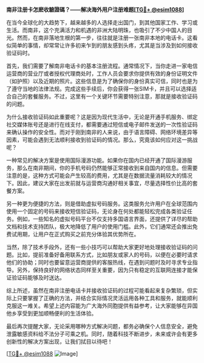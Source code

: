 **南非注册卡怎麽收驗證碼？——解决海外用户注册难题[[TG💪+ @esim1088](https://t.me/s/esim1088)]**

在当今全球化的大趋势下，越来越多的人选择走出国门，到其他国家工作、学习或生活。而南非，这个充满活力和机遇的非洲大陆明珠，也吸引了不少中国人的目光。然而，在南非落地生根的第一步，往往就是注册一张南非本地的电话卡。这看似简单的事情，却常常让许多初来乍到的朋友感到头疼，尤其是当涉及到如何接收验证码时。

首先，我们需要了解南非电话卡的基本注册流程。通常情况下，当你走进一家电信运营商的营业厅或者授权代理商处时，工作人员会要求你提供有效的身份证明文件（如护照）以及近期的照片。这些信息是为了确保你的身份真实可信，同时也是为了遵守当地的法律法规。完成这些手续后，你会获得一张SIM卡，并且可以选择适合自己的套餐服务。不过，这里有一个关键环节需要特别注意，那就是接收验证码的问题。

为什么接收验证码如此重要呢？这是因为现代生活中，无论是开通手机服务、绑定社交媒体账号还是进行在线支付，都需要通过短信或电子邮件发送的一次性验证码来确认操作的安全性。而对于刚到南非的人来说，由于语言障碍、网络环境差异等因素，可能会遇到无法顺利接收到验证码的情况。那么，究竟该如何应对这一挑战呢？

一种常见的解决方案是使用国际漫游功能。如果你在国内已经开通了国际漫游服务，那么在南非期间，你的手机号码仍然能够正常接收到来自国内的信息。但需要注意的是，这种方式可能会产生较高的费用，尤其是在数据流量消耗较大的情况下。因此，建议大家在出发前就与运营商沟通好相关事宜，尽量选择性价比高的套餐方案。

另一种更为便捷的方法，则是借助虚拟号码服务。这类服务允许用户在全球范围内使用一个固定的号码来接收短信验证码，无论身在何处都能轻松完成各类验证任务。例如，一些知名的虚拟号码平台不仅支持多国语言界面，还提供了详尽的帮助文档和技术支持团队，极大地降低了用户的使用门槛。此外，它们通常还会推出免费试用期，让用户在正式购买之前充分体验其优势所在。

当然，除了技术手段外，还有一些小技巧可以帮助大家更好地处理接收验证码的问题。比如，提前准备好备用联系方式，比如朋友或家人的号码，以便在必要时请求他们的协助；同时也要留意运营商提供的客服热线，在遇到问题时及时寻求专业指导。另外，保持良好的网络状态同样至关重要，因为只有稳定的互联网连接才能保证验证码能够及时送达。

综上所述，虽然在南非注册电话卡并接收验证码的过程可能看起来复杂繁琐，但实际上只要掌握了正确的方法，并结合实际情况灵活运用各种工具和服务，就能顺利克服这一难关。希望上述内容能为广大海外同胞提供有益参考，让大家能够在异国他乡享受到更加顺畅便利的生活体验。

最后再次提醒大家，无论采用哪种方式解决问题，都务必确保个人信息安全，避免泄露敏感资料给不法分子可乘之机。同时，随着科技不断进步，未来或许会有更多创新性的解决方案出现，让我们拭目以待吧！

[[TG💪+ @esim1088](https://t.me/s/esim1088) ![Image](https://i.postimg.cc/4NQfJmqS/Snipaste-2025-05-13-00-14-12.png)]